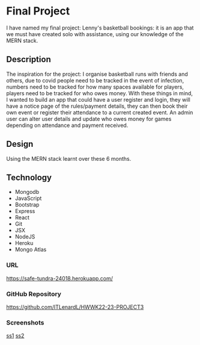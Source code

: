 # Final Project
I have named my final project: Lenny's basketball bookings: it is an app that we must have created solo with assistance, using our knowledge of the MERN stack.

## Description
The inspiration for the project: I organise basketball runs with friends and others, due to covid people need to be tracked in the event of infection, numbers need to be tracked for how many spaces available for players, players need to be tracked for who owes money. With these things in mind, I wanted to build an app that could have a user register and login, they will have a notice page of the rules/payment details, they can then book their own event or register their attendance to a current created event. An admin user can alter user details and update who owes money for games depending on attendance and payment received.

## Design
Using the MERN stack learnt over these 6 months.

## Technology
* Mongodb
* JavaScript
* Bootstrap
* Express
* React
* Git
* JSX
* NodeJS
* Heroku
* Mongo Atlas

### URL
https://safe-tundra-24018.herokuapp.com/

### GitHub Repository
https://github.com/ITLenardL/HWWK22-23-PROJECT3

### Screenshots

[ss1](https://i.imgur.com/fEGBkw4.png)
[ss2](https://i.imgur.com/5Mn1EsI.png)




